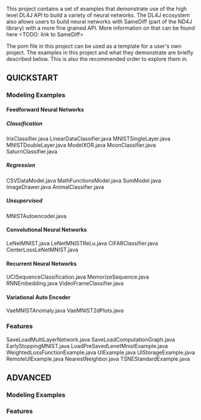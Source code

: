 This project contains a set of examples that demonstrate use of the high level DL4J API to build a variety of neural networks. The DL4J ecosystem also allows users to build neural networks with SameDiff (part of the ND4J library) with a more fine grained API. More information on that can be found here <TODO: link to SameDiff> 

The pom file in this project can be used as a template for a user's own project. The examples in this project and what they demonstrate are briefly described below. This is also the recommended order to explore them in.


## QUICKSTART

### Modeling Examples

#### Feedforward Neural Networks

##### Classification
IrisClassifier.java
LinearDataClassifier.java
MNISTSingleLayer.java
MNISTDoubleLayer.java
ModelXOR.java
MoonClassifier.java
SaturnClassifier.java

##### Regression
CSVDataModel.java
MathFunctionsModel.java
SumModel.java
ImageDrawer.java
AnimalClassifier.java

##### Unsupervised
MNISTAutoencoder.java

#### Convolutional Neural Networks
LeNetMNIST.java
LeNetMNISTReLu.java
CIFARClassifier.java
CenterLossLeNetMNIST.java

#### Recurrent Neural Networks
UCISequenceClassification.java
MemorizeSequence.java
RNNEmbedding.java
VideoFrameClassifier.java

#### Variational Auto Encoder
VaeMNISTAnomaly.java
VaeMNIST2dPlots.java

### Features

SaveLoadMultiLayerNetwork.java
SaveLoadComputationGraph.java
EarlyStoppingMNIST.java
LoadPreSavedLenetMnistExample.java
WeightedLossFunctionExample.java
UIExample.java
UIStorageExample.java
RemoteUIExample.java
NearestNeighbor.java
TSNEStandardExample.java


## ADVANCED

### Modeling Examples

### Features


